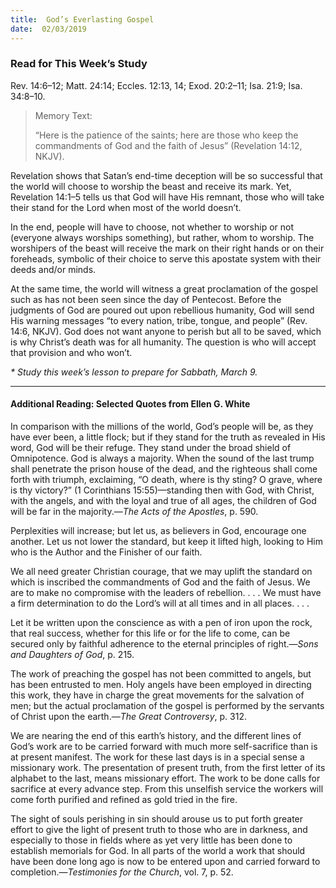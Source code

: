```yaml
---
title:  God’s Everlasting Gospel
date:  02/03/2019
---
```


### Read for This Week’s Study
Rev. 14:6–12; Matt. 24:14; Eccles. 12:13, 14; Exod. 20:2–11; Isa. 21:9; Isa. 34:8–10.

> <p>Memory Text:</p>
> “Here is the patience of the saints; here are those who keep the commandments of God and the faith of Jesus” (Revelation 14:12, NKJV).

Revelation shows that Satan’s end-time deception will be so successful that the world will choose to worship the beast and receive its mark. Yet, Revelation 14:1–5 tells us that God will have His remnant, those who will take their stand for the Lord when most of the world doesn’t.

In the end, people will have to choose, not whether to worship or not (everyone always worships something), but rather, whom to worship. The worshipers of the beast will receive the mark on their right hands or on their foreheads, symbolic of their choice to serve this apostate system with their deeds and/or minds.

At the same time, the world will witness a great proclamation of the gospel such as has not been seen since the day of Pentecost. Before the judgments of God are poured out upon rebellious humanity, God will send His warning messages “to every nation, tribe, tongue, and people” (Rev. 14:6, NKJV). God does not want anyone to perish but all to be saved, which is why Christ’s death was for all humanity. The question is who will accept that provision and who won’t.

_* Study this week’s lesson to prepare for Sabbath, March 9._

---

#### Additional Reading: Selected Quotes from Ellen G. White

In comparison with the millions of the world, God’s people will be, as they have ever been, a little flock; but if they stand for the truth as revealed in His word, God will be their refuge. They stand under the broad shield of Omnipotence. God is always a majority. When the sound of the last trump shall penetrate the prison house of the dead, and the righteous shall come forth with triumph, exclaiming, “O death, where is thy sting? O grave, where is thy victory?” (1 Corinthians 15:55)—standing then with God, with Christ, with the angels, and with the loyal and true of all ages, the children of God will be far in the majority.—_The Acts of the Apostles_, p. 590.

Perplexities will increase; but let us, as believers in God, encourage one another. Let us not lower the standard, but keep it lifted high, looking to Him who is the Author and the Finisher of our faith.

We all need greater Christian courage, that we may uplift the standard on which is inscribed the commandments of God and the faith of Jesus. We are to make no compromise with the leaders of rebellion. . . . We must have a firm determination to do the Lord’s will at all times and in all places. . . .

Let it be written upon the conscience as with a pen of iron upon the rock, that real success, whether for this life or for the life to come, can be secured only by faithful adherence to the eternal principles of right.—_Sons and Daughters of God_, p. 215.

The work of preaching the gospel has not been committed to angels, but has been entrusted to men. Holy angels have been employed in directing this work, they have in charge the great movements for the salvation of men; but the actual proclamation of the gospel is performed by the servants of Christ upon the earth.—_The Great Controversy_, p. 312.

We are nearing the end of this earth’s history, and the different lines of God’s work are to be carried forward with much more self-sacrifice than is at present manifest. The work for these last days is in a special sense a missionary work. The presentation of present truth, from the first letter of its alphabet to the last, means missionary effort. The work to be done calls for sacrifice at every advance step. From this unselfish service the workers will come forth purified and refined as gold tried in the fire. 

The sight of souls perishing in sin should arouse us to put forth greater effort to give the light of present truth to those who are in darkness, and especially to those in fields where as yet very little has been done to establish memorials for God. In all parts of the world a work that should have been done long ago is now to be entered upon and carried forward to completion.—_Testimonies for the Church_, vol. 7, p. 52.